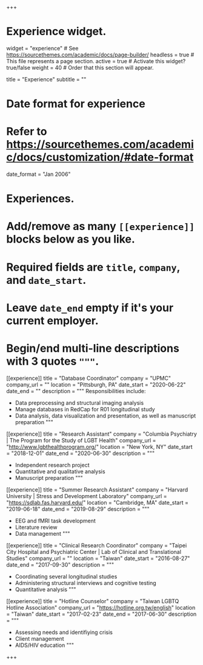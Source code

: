 +++
# Experience widget.
widget = "experience"  # See https://sourcethemes.com/academic/docs/page-builder/
headless = true  # This file represents a page section.
active = true  # Activate this widget? true/false
weight = 40  # Order that this section will appear.

title = "Experience"
subtitle = ""

# Date format for experience
#   Refer to https://sourcethemes.com/academic/docs/customization/#date-format
date_format = "Jan 2006"

# Experiences.
#   Add/remove as many `[[experience]]` blocks below as you like.
#   Required fields are `title`, `company`, and `date_start`.
#   Leave `date_end` empty if it's your current employer.
#   Begin/end multi-line descriptions with 3 quotes `"""`.

[[experience]]
  title = "Database Coordinator"
  company = "UPMC"
  company_url = ""
  location = "Pittsburgh, PA"
  date_start = "2020-06-22"
  date_end = ""
  description = """
  Responsibilities include:
  
  * Data preprocessing and structural imaging analysis
  * Manage databases in RedCap for R01 longitudinal study
  * Data analysis, data visualization and presentation, as well as manuscript preparation
  """
  
[[experience]]
  title = "Research Assistant"
  company = "Columbia Psychiatry | The Program for the Study of LGBT Health"
  company_url = "http://www.lgbthealthprogram.org/"
  location = "New York, NY"
  date_start = "2018-12-01"
  date_end = "2020-06-30"
  description = """
  
  * Independent research project
  * Quantitative and qualitative analysis
  * Manuscript preparation 
  """
  
[[experience]]
  title = "Summer Research Assistant"
  company = "Harvard University | Stress and Development Laboratory"
  company_url = "https://sdlab.fas.harvard.edu/"
  location = "Cambridge, MA"
  date_start = "2019-06-18"
  date_end = "2019-08-29"
  description = """
  
  * EEG and fMRI task development
  * Literature review
  * Data management
  """

[[experience]]
  title = "Clinical Research Coordinator"
  company = "Taipei City Hospital and Psychiatric Center | Lab of Clinical and Translational Studies"
  company_url = ""
  location = "Taiwan"
  date_start = "2016-08-27"
  date_end = "2017-09-30"
  description = """
  
  * Coordinating several longitudinal studies
  * Administering structural interviews and cognitive testing
  * Quantitative analysis
  """
  
[[experience]]
  title = "Hotline Counselor"
  company = "Taiwan LGBTQ Hotline Association"
  company_url = "https://hotline.org.tw/english"
  location = "Taiwan"
  date_start = "2017-02-23"
  date_end = "2017-06-30"
  description = """
  
  * Assessing needs and identifiying crisis
  * Client management
  * AIDS/HIV education
  """

+++
